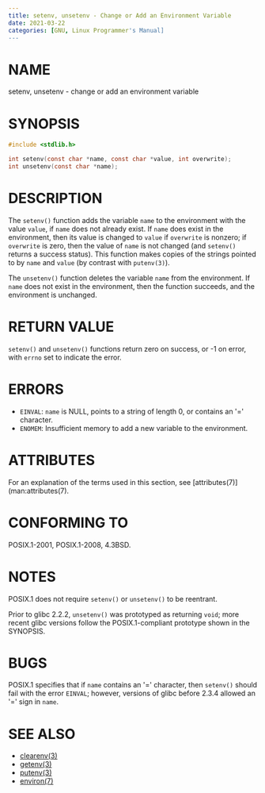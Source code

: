 ```yaml
---
title: setenv, unsetenv - Change or Add an Environment Variable
date: 2021-03-22
categories: [GNU, Linux Programmer's Manual]
---
```


# NAME

setenv, unsetenv - change or add an environment variable

# SYNOPSIS

```c
#include <stdlib.h>

int setenv(const char *name, const char *value, int overwrite);
int unsetenv(const char *name);
```

# DESCRIPTION

The `setenv()` function adds the variable `name` to the environment with the value `value`, if `name` does not already exist. If `name` does exist in the environment, then its value is changed to `value` if `overwrite` is nonzero; if `overwrite` is zero, then the value of `name` is not changed (and `setenv()` returns a success status). This function makes copies of the strings pointed to by `name` and `value` (by contrast with `putenv(3)`).

The `unsetenv()` function deletes the variable `name` from the environment. If `name` does not exist in the environment, then the function succeeds, and the environment is unchanged.

# RETURN VALUE

`setenv()` and `unsetenv()` functions return zero on success, or -1 on error, with `errno` set to indicate the error.

# ERRORS

- `EINVAL`: `name` is NULL, points to a string of length 0, or contains an '=' character.
- `ENOMEM`: Insufficient memory to add a new variable to the environment.

# ATTRIBUTES

For an explanation of the terms used in this section, see [attributes(7)](man:attributes(7).

# CONFORMING TO

POSIX.1-2001, POSIX.1-2008, 4.3BSD.

# NOTES

POSIX.1 does not require `setenv()` or `unsetenv()` to be reentrant.

Prior to glibc 2.2.2, `unsetenv()` was prototyped as returning `void`; more recent glibc versions follow the POSIX.1-compliant prototype shown in the SYNOPSIS.

# BUGS

POSIX.1 specifies that if `name` contains an '=' character, then `setenv()` should fail with the error `EINVAL`; however, versions of glibc before 2.3.4 allowed an '=' sign in `name`.

# SEE ALSO

- [clearenv(3)](man:clearenv(3))
- [getenv(3)](man:getenv(3))
- [putenv(3)](man:putenv(3))
- [environ(7)](man:environ(7))

